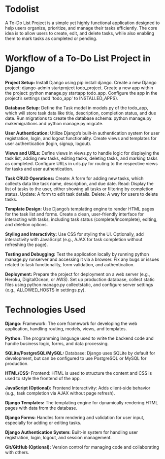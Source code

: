 # Todolist
A To-Do List Project is a simple yet highly functional application designed to help users organize, prioritize, and manage their tasks efficiently. The core idea is to allow users to create, edit, and delete tasks, while also enabling them to mark tasks as completed or pending. 

 # Workflow of a To-Do List Project in Django

**Project Setup:**
Install Django using pip install django.
Create a new Django project: django-admin startproject todo_project.
Create a new app within the project: python manage.py startapp todo_app.
Configure the app in the project’s settings (add 'todo_app' to INSTALLED_APPS).

**Database Setup:**
Define the Task model in models.py of the todo_app, which will store task data like title, description, completion status, and due date.
Run migrations to create the database schema: python manage.py makemigrations and python manage.py migrate.

**User Authentication:**
Utilize Django’s built-in authentication system for user registration, login, and logout functionality.
Create views and templates for user authentication (login, signup, logout).

**Views and URLs:**
Define views in views.py to handle logic for displaying the task list, adding new tasks, editing tasks, deleting tasks, and marking tasks as completed.
Configure URLs in urls.py for routing to the respective views for tasks and user authentication.

**Task CRUD Operations:**
Create: A form for adding new tasks, which collects data like task name, description, and due date.
Read: Display the list of tasks to the user, either showing all tasks or filtering by completion status.
Update: A form to edit task details.
Delete: A way for users to delete tasks.

**Template Design:**
Use Django’s templating engine to render HTML pages for the task list and forms.
Create a clean, user-friendly interface for interacting with tasks, including task status (complete/incomplete), editing, and deletion options.

**Styling and Interactivity:**
Use CSS for styling the UI.
Optionally, add interactivity with JavaScript (e.g., AJAX for task completion without refreshing the page).

**Testing and Debugging:**
Test the application locally by running python manage.py runserver and accessing it via a browser.
Fix any bugs or issues related to task functionality, form validation, and authentication.

**Deployment:**
Prepare the project for deployment on a web server (e.g., Heroku, DigitalOcean, or AWS).
Set up production database, collect static files using python manage.py collectstatic, and configure server settings (e.g., ALLOWED_HOSTS in settings.py).

# **Technologies Used**

**Django:**
Framework: The core framework for developing the web application, handling routing, models, views, and templates.

**Python:**
The programming language used to write the backend code and handle business logic, forms, and data processing.

**SQLite/PostgreSQL/MySQL:**
Database: Django uses SQLite by default for development, but can be configured to use PostgreSQL or MySQL for production.

**HTML/CSS:**
Frontend: HTML is used to structure the content and CSS is used to style the frontend of the app.

**JavaScript (Optional):**
Frontend Interactivity: Adds client-side behavior (e.g., task completion via AJAX without page refresh).

**Django Templates:**
The templating engine for dynamically rendering HTML pages with data from the database.

**Django Forms:**
Handles form rendering and validation for user input, especially for adding or editing tasks.

**Django Authentication System:**
Built-in system for handling user registration, login, logout, and session management.

**Git/GitHub (Optional):**
Version control for managing code and collaborating with others.

